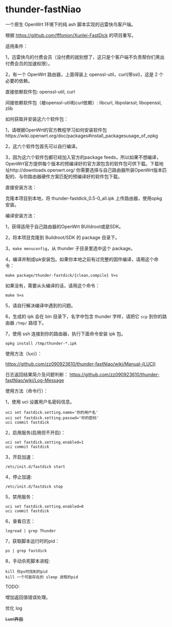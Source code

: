 # thunder-fastNiao
一个原生 OpenWrt 环境下的纯 ash 脚本实现的迅雷快鸟客户端。

根据 https://github.com/fffonion/Xunlei-FastDick 的项目重写。

适用条件：

1，迅雷快鸟的付费会员（没付费的就别想了，这只是个客户端不负责帮你们黑出付费会员的加速权限）。

2，有一个 OpenWrt 路由器，上面得装上 openssl-util，curl(带ssl)，这是 2 个必要的依赖。

直接依赖软件包: openssl-util, curl

间接依赖软件包（被openssl-util和curl依赖）: libcurl, libpolarssl; libopenssl, zlib

如何获取并安装这六个软件包：

1，请根据OpenWrt的官方教程学习如何安装软件包https://wiki.openwrt.org/doc/packages#install_packagesusage_of_opkg

2，这六个软件包首先可以自行编译。

3，因为这六个软件包都已经加入官方的package feeds，所以如果不想编译，OpenWrt官方提供每个版本的预编译好的官方源包含的软件包可供下载。下载地址http://downloads.openwrt.org/ 你需要选择与自己路由器所装OpenWrt版本匹配的、与你路由器硬件方案匹配的预编译好的软件包下载。


直接安装方法：

克隆本项目到本地，将 thunder-fastdick_0.5-0_all.ipk 上传路由器，使用opkg 安装。

编译安装方法：

1，获得适用于自己路由器的OpenWrt BUildroot或是SDK。

2，将本项目克隆到 Buildroot/SDK 的 package 目录下。

3，`make menuconfig`，从 thunder 子目录里选中这个 package。

4，编译并制成ipk安装包。如果你本地之前有过完整的固件编译，请用这个命令：

    make package/thunder-fastdick/{clean,compile} V=s
    
如果没有，需要从头编译的话，请用这个命令：

    make V=s
   
5，请自行解决编译中遇到的问题。

6，生成的 ipk 会在 bin 目录下，名字中包含 thunder 字样，请把它 `scp` 到你的路由器 `/tmp/` 路径下。

7，使用 ssh 连接到你的路由器，执行下面命令安装 ipk 包。

    opkg install /tmp/thunder-*.ipk
    
使用方法（luci）：

https://github.com/zz090923610/thunder-fastNiao/wiki/Manual-(LUCI)

日志返回结果简介及问题判断： https://github.com/zz090923610/thunder-fastNiao/wiki/Log-Message

使用方法（命令行）：


1，使用 uci 设置用户名密码信息。

    uci set fastdick.setting.name='你的用户名'
    uci set fastdick.setting.passwd='你的密码'
    uci commit fastdick
    
2，启用服务(启用但不开启)：
  
    uci set fastdick.setting.enabled=1
    uci commit fastdick

3，开启加速：

    /etc/init.d/fastdick start
  
4，停止加速:
  
    /etc/init.d/fastdick stop

5，禁用服务：
  
    uci set fastdick.setting.enabled=0
    uci commit fastdick
  
6，查看日志：
 
    logread | grep Thunder
  
7，获取脚本运行时的pid：

    ps | grep fastdick

8，手动杀死脚本进程:

    kill 你ps时找到的pid
    kill 一个可能存在的 sleep 进程的pid


TODO:

增加返回值错误处理。

优化 log

<del>Luci界面<del>


